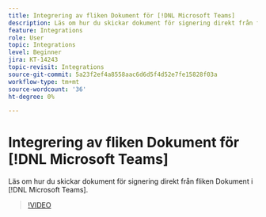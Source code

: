 ```yaml
---
title: Integrering av fliken Dokument för [!DNL Microsoft Teams]
description: Läs om hur du skickar dokument för signering direkt från fliken Dokument i [!DNL Microsoft Teams]
feature: Integrations
role: User
topic: Integrations
level: Beginner
jira: KT-14243
topic-revisit: Integrations
source-git-commit: 5a23f2ef4a8558aac6d6d5f4d52e7fe15828f03a
workflow-type: tm+mt
source-wordcount: '36'
ht-degree: 0%

---
```


# Integrering av fliken Dokument för [!DNL Microsoft Teams]

Läs om hur du skickar dokument för signering direkt från fliken Dokument i [!DNL Microsoft Teams].

>[!VIDEO](https://video.tv.adobe.com/v/3425477?quality=12&learn=on&hidetitle=true)
